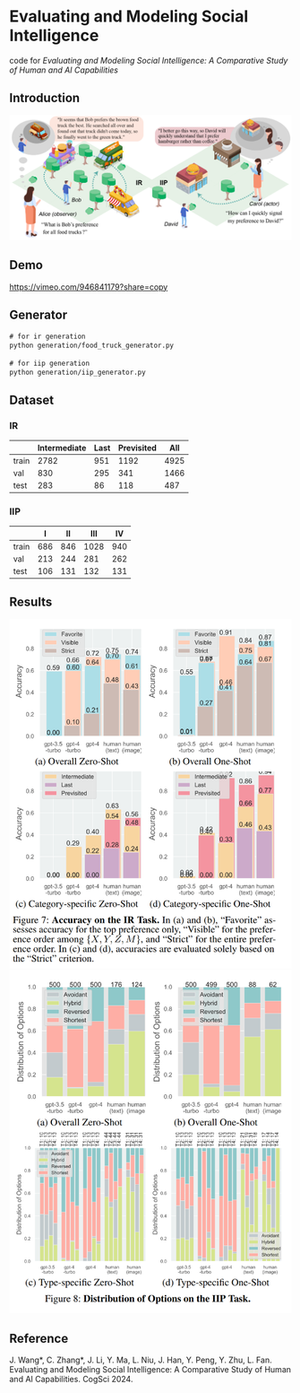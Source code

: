 # Evaluating and Modeling Social Intelligence
code for *Evaluating and Modeling Social Intelligence: A Comparative Study of Human and AI Capabilities*


## Introduction


![Evaluation tasks: IR (left) and IIP (right).](./figures/two_tasks.png)

## Demo

https://vimeo.com/946841179?share=copy

## Generator

```
# for ir generation
python generation/food_truck_generator.py

# for iip generation
python generation/iip_generator.py
```
## Dataset

### IR

|       | Intermediate | Last | Previsited | All  |
|-------|--------------|------|------------|------|
| train | 2782         | 951  | 1192       | 4925 |
| val   | 830          | 295  | 341        | 1466 |
| test  | 283          | 86   | 118        | 487  |


### IIP

|       | I   | II  | III  | IV  |
|-------|-----|-----|------|-----|
| train | 686 | 846 | 1028 | 940 |
| val   | 213 | 244 | 281  | 262 |
| test  | 106 | 131 | 132  | 131 |

## Results

![IR results](./figures/ir_results.png)
![IIP results](./figures/iip_results.png)

## Reference

J. Wang*, C. Zhang*, J. Li, Y. Ma, L. Niu, J. Han, Y. Peng, Y. Zhu, L. Fan. Evaluating and Modeling Social Intelligence: A Comparative Study of Human and AI Capabilities. CogSci 2024.
